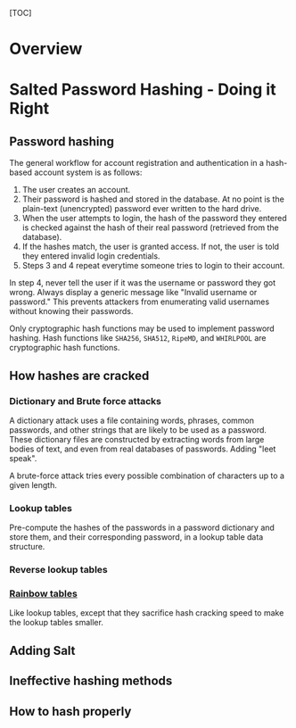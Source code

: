 [TOC]

# Overview


# Salted Password Hashing - Doing it Right
## Password hashing
The general workflow for account registration and authentication in a hash-based account system is as follows:

1. The user creates an account.
2. Their password is hashed and stored in the database. At no point is the plain-text (unencrypted) password ever written to the hard drive.
3. When the user attempts to login, the hash of the password they entered is checked against the hash of their real password (retrieved from the database).
4. If the hashes match, the user is granted access. If not, the user is told they entered invalid login credentials.
5. Steps 3 and 4 repeat everytime someone tries to login to their account.

In step 4, never tell the user if it was the username or password they got wrong. Always display a generic message like "Invalid username or password." This prevents attackers from enumerating valid usernames without knowing their passwords.

Only cryptographic hash functions may be used to implement password hashing. Hash functions like `SHA256`, `SHA512`, `RipeMD`, and `WHIRLPOOL` are cryptographic hash functions.

## How hashes are cracked
### Dictionary and Brute force attacks
A dictionary attack uses a file containing words, phrases, common passwords, and other strings that are likely to be used as a password. These dictionary files are constructed by extracting words from large bodies of text, and even from real databases of passwords. Adding "leet speak".

A brute-force attack tries every possible combination of characters up to a given length.

### Lookup tables
Pre-compute the hashes of the passwords in a password dictionary and store them, and their corresponding password, in a lookup table data structure.

### Reverse lookup tables


### [Rainbow tables](https://en.wikipedia.org/wiki/Rainbow_table)
Like lookup tables, except that they sacrifice hash cracking speed to make the lookup tables smaller.

## Adding Salt

## Ineffective hashing methods


## How to hash properly




